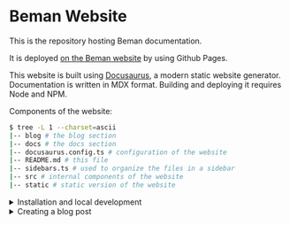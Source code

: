 # Beman Website

This is the repository hosting Beman documentation.

It is deployed [on the Beman website](https://www.bemanproject.org) by using Github Pages.

This website is built using [Docusaurus](https://docusaurus.io/), a modern static website generator.
Documentation is written in MDX format.
Building and deploying it requires Node and NPM.

Components of the website:

```bash
$ tree -L 1 --charset=ascii
|-- blog # the blog section
|-- docs # the docs section
|-- docusaurus.config.ts # configuration of the website
|-- README.md # this file
|-- sidebars.ts # used to organize the files in a sidebar
|-- src # internal components of the website
|-- static # static version of the website  
```


<details>
<summary>Installation and local development</summary>

1. In order to setup the project, you have to install `npm`, `yarn` and `node`. 

For Linux:

```bash
sudo apt install nodejs
sudo apt install npm 
```

For MacOS:

```bash
brew install node; 
brew install npm;
npm install yarn;
```



1. To install the required components for running the website, run:
    ```bash
    $ yarn
    ```

1. To start a local development server, run:
    ```bash
    $ yarn start
    ```
    If everything is properly installed, the command  should open a browser window on http://localhost:3000/.
    Most changes are reflected live without having to restart the server.

1. To generate static from the project that can be served using any static contents hosting service (like `gh-pages`).

    ```bash
    $ yarn build
    ```


</details>

<details>
<summary>Creating a blog post</summary>

1. Clone the repository

    ```bash
    $ git clone git@github.com:RaduNichita/website.git beman-website
    $ cd beman-website
    ```

1.
    Create a branch for the blog post
    ```bash
    $ git checkout -b <YOUR_GITHUB_USERNAME/BLOG_TITLE>
    ```

1.  Create a new directory inside the `blog` directory.
    ```bash
    mkdir -p blog/YYYY-MM-DD-tile-of-post
    ```

    For example: `2025-01-24-example-blog`
1.  Create a markdown file with the name `index.md` in the new folder.
    ```bash
    $ touch  blog/YYYY-MM-DD-tile-of-post/index.md
    ```
    The name `index.md` is used only for consistency as a internal convention.

1.  At the top of the Markdown file, include front matter metadata.
    This provides essential information about the post.
    ```bash
    ---
    slug: my-first-blog-post  # URL slug for the post
    title: "My First Blog Post"  # Title of the post
    authors: ["Your Name"]  # Author(s) of the post
    tags: ["docusaurus", "guide", "blog"]  # Tags for categorization
    ---
    ```
1. Write your content in the markdown file
1. (**Only for first-time contributors**) If this is your first time writing a blog post, you have to add yourself as an author in the `blog/authors.yml` file.
At the end of the `blog/authors.yml` file, add a new entry using the following format:
    ```bash
    <AuthorTag>: # your author tag, this is what you will use in the header section for a log
    name: # Your Real Name
    title: # Your title, how do you want to be recognized by other people
    url: # Your Github profile page
    image_url: # A url for your profile image (if you want to put your Github profile image, you can go to your profile, then click on your image and open it in a new tab. From the new tab, copy the link).
    page: true # if an author page should be generated for you. 
    socials: # Include your socials (like your Github, X, Linkedin etc)
        github: <yourGithubId>
    ```

1. When you're happy with the content of your blog, commit the changes to remote repository
    ```bash
        $ git add blog/YYYY-MM-DD-tile-of-post
        $ git commit -m "Add blog post: My First Blog Post"
        $ git push origin blog/YYYY-MM-DD-tile-of-post
    ```
1. From the Github interface open a PR to the `main` branch and wait for review for one of the CODE OWNERS.
</details>